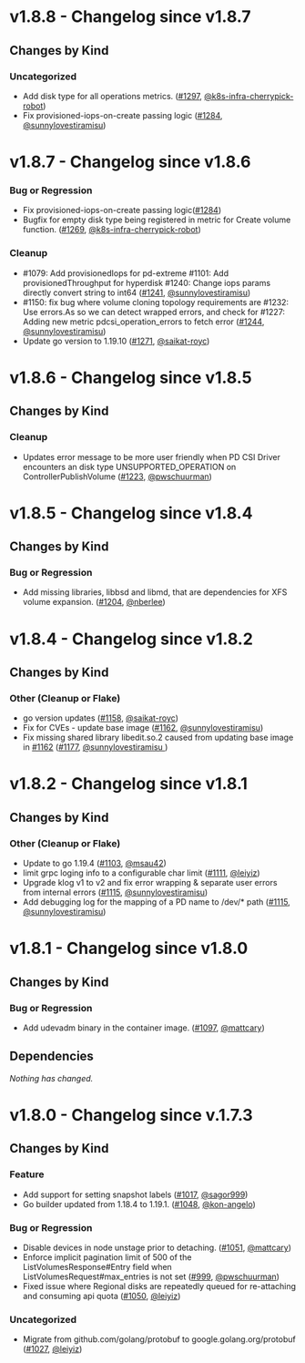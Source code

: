 # v1.8.8 - Changelog since v1.8.7

## Changes by Kind

### Uncategorized

- Add disk type for all operations metrics. ([#1297](https://github.com/kubernetes-sigs/gcp-compute-persistent-disk-csi-driver/pull/1297), [@k8s-infra-cherrypick-robot](https://github.com/k8s-infra-cherrypick-robot))
- Fix provisioned-iops-on-create passing logic ([#1284](https://github.com/kubernetes-sigs/gcp-compute-persistent-disk-csi-driver/pull/1284), [@sunnylovestiramisu](https://github.com/sunnylovestiramisu))


# v1.8.7 - Changelog since v1.8.6

### Bug or Regression

- Fix provisioned-iops-on-create passing logic([#1284](https://github.com/kubernetes-sigs/gcp-compute-persistent-disk-csi-driver/pull/1284))
- Bugfix for empty disk type being registered in metric for Create volume function. ([#1269](https://github.com/kubernetes-sigs/gcp-compute-persistent-disk-csi-driver/pull/1269), [@k8s-infra-cherrypick-robot](https://github.com/k8s-infra-cherrypick-robot))

### Cleanup

- #1079: Add provisionedIops for pd-extreme
  #1101: Add provisionedThroughput for hyperdisk
  #1240: Change iops params directly convert string to int64 ([#1241](https://github.com/kubernetes-sigs/gcp-compute-persistent-disk-csi-driver/pull/1241), [@sunnylovestiramisu](https://github.com/sunnylovestiramisu))
- #1150: fix bug where volume cloning topology requirements are
  #1232: Use errors.As so we can detect wrapped errors, and check for
  #1227: Adding new metric pdcsi_operation_errors to fetch error ([#1244](https://github.com/kubernetes-sigs/gcp-compute-persistent-disk-csi-driver/pull/1244), [@sunnylovestiramisu](https://github.com/sunnylovestiramisu))
- Update go version to 1.19.10 ([#1271](https://github.com/kubernetes-sigs/gcp-compute-persistent-disk-csi-driver/pull/1271), [@saikat-royc](https://github.com/saikat-royc))

# v1.8.6 - Changelog since v1.8.5

## Changes by Kind

### Cleanup

- Updates error message to be more user friendly when PD CSI Driver encounters an disk type UNSUPPORTED_OPERATION on ControllerPublishVolume ([#1223](https://github.com/kubernetes-sigs/gcp-compute-persistent-disk-csi-driver/pull/1223), [@pwschuurman](https://github.com/pwschuurman))

# v1.8.5 - Changelog since v1.8.4

## Changes by Kind

### Bug or Regression

- Add missing libraries, libbsd and libmd, that are dependencies for XFS volume expansion. ([#1204](https://github.com/kubernetes-sigs/gcp-compute-persistent-disk-csi-driver/pull/1204), [@nberlee](https://github.com/nberlee))

# v1.8.4 - Changelog since v1.8.2


## Changes by Kind

### Other (Cleanup or Flake)

- go version updates ([#1158](https://github.com/kubernetes-sigs/gcp-compute-persistent-disk-csi-driver/pull/1158), [@saikat-royc](https://github.com/saikat-royc))
- Fix for CVEs - update base image ([#1162](https://github.com/kubernetes-sigs/gcp-compute-persistent-disk-csi-driver/pull/1162), [@sunnylovestiramisu](https://github.com/sunnylovestiramisu))
- Fix missing shared library libedit.so.2 caused from updating base image in [#1162](https://github.com/kubernetes-sigs/gcp-compute-persistent-disk-csi-driver/pull/1162) ([#1177](https://github.com/kubernetes-sigs/gcp-compute-persistent-disk-csi-driver/pull/1177), [@sunnylovestiramisu ](https://github.com/sunnylovestiramisu))

# v1.8.2 - Changelog since v1.8.1


## Changes by Kind

### Other (Cleanup or Flake)

- Update to go 1.19.4 ([#1103](https://github.com/kubernetes-sigs/gcp-compute-persistent-disk-csi-driver/pull/1103), [@msau42](https://github.com/msau42))
- limit grpc loging info to a configurable char limit ([#1111](https://github.com/kubernetes-sigs/gcp-compute-persistent-disk-csi-driver/pull/1111), [@leiyiz](https://github.com/leiyiz))
- Upgrade klog v1 to v2 and fix error wrapping & separate user errors from internal errors ([#1115](https://github.com/kubernetes-sigs/gcp-compute-persistent-disk-csi-driver/pull/1115), [@sunnylovestiramisu](https://github.com/sunnylovestiramisu))
- Add debugging log for the mapping of a PD name to /dev/* path ([#1115](https://github.com/kubernetes-sigs/gcp-compute-persistent-disk-csi-driver/pull/1115), [@sunnylovestiramisu](https://github.com/sunnylovestiramisu))


# v1.8.1 - Changelog since v1.8.0

## Changes by Kind

### Bug or Regression

- Add udevadm binary in the container image. ([#1097](https://github.com/kubernetes-sigs/gcp-compute-persistent-disk-csi-driver/pull/1097), [@mattcary](https://github.com/mattcary))

## Dependencies

_Nothing has changed._

# v1.8.0 - Changelog since v.1.7.3

## Changes by Kind

### Feature

- Add support for setting snapshot labels ([#1017](https://github.com/kubernetes-sigs/gcp-compute-persistent-disk-csi-driver/pull/1017), [@sagor999](https://github.com/sagor999))
- Go builder updated from 1.18.4 to 1.19.1. ([#1048](https://github.com/kubernetes-sigs/gcp-compute-persistent-disk-csi-driver/pull/1048), [@kon-angelo](https://github.com/kon-angelo))

### Bug or Regression

- Disable devices in node unstage prior to detaching. ([#1051](https://github.com/kubernetes-sigs/gcp-compute-persistent-disk-csi-driver/pull/1051), [@mattcary](https://github.com/mattcary))
- Enforce implicit pagination limit of 500 of the ListVolumesResponse#Entry field when ListVolumesRequest#max_entries is not set ([#999](https://github.com/kubernetes-sigs/gcp-compute-persistent-disk-csi-driver/pull/999), [@pwschuurman](https://github.com/pwschuurman))
- Fixed issue where Regional disks are repeatedly queued for re-attaching and consuming api quota ([#1050](https://github.com/kubernetes-sigs/gcp-compute-persistent-disk-csi-driver/pull/1050), [@leiyiz](https://github.com/leiyiz))

### Uncategorized

- Migrate from github.com/golang/protobuf to google.golang.org/protobuf ([#1027](https://github.com/kubernetes-sigs/gcp-compute-persistent-disk-csi-driver/pull/1027), [@leiyiz](https://github.com/leiyiz))
